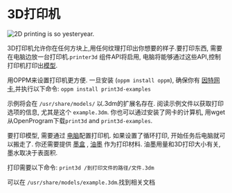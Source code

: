 # 3D打印机

![2D printing is so yesteryear.](oredict:oc:printer)

3D打印机允许你在任何方块上,用任何纹理打印出你想要的样子.要打印东西, 需要在电脑边放一台打印机.`printer3d` 组件API将启用, 电脑将能够通过这些API,控制打印机打印出[模型](print.md).

用OPPM来设置打印机更方便. 一旦安装 (`oppm install oppm`), 确保你有 [因特网卡](../item/internetCard.md),并执行以下命令:
`oppm install print3d-examples`

示例将会在 `/usr/share/models/` 以.3dm的扩展名存在. 阅读示例文件以获取打印选项的信息, 尤其是这个 `example.3dm`. 你也可以通过安装了网卡的计算机, 用wget从OpenProgram下载`print3d` and `print3d-examples`.

要打印模型, 需要通过 [电脑](../general/computer.md)配置打印机. 如果设置了循环打印, 开始任务后电脑就可以搬走了. 你还需要提供 [墨盒](../item/inkCartridge.md) , [油墨](../item/chamelium.md) 作为打印材料. 油墨用量和3D打印大小有关, 墨水取决于表面积.

打印需要以下命令:
`print3d /到打印文件的路径/文件.3dm`

可以在 `/usr/share/models/example.3dm`.找到相关文档